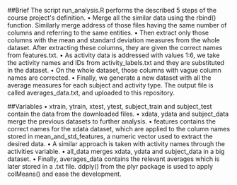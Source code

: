##Brief
The script run_analysis.R performs the described 5 steps of the course project's definition.
•	Merge all the similar data using the rbind() function. Similarly merge address of those files having the same number of columns and referring to the same entities.
•	Then extract only those columns with the mean and standard deviation measures from the whole dataset. After extracting these columns, they are given the correct names from features.txt.
•	As activity data is addressed with values 1:6, we take the activity names and IDs from activity_labels.txt and they are substituted in the dataset.
•	On the whole dataset, those columns with vague column names are corrected.
•	Finally, we generate a new dataset with all the average measures for each subject and activity type. The output file is called averages_data.txt, and uploaded to this repository.

##Variables
•	xtrain, ytrain, xtest, ytest, subject_train and subject_test contain the data from the downloaded files.
•	xdata, ydata and subject_data merge the previous datasets to further analysis.
•	features contains the correct names for the xdata dataset, which are applied to the column names stored in mean_and_std_features, a numeric vector used to extract the desired data.
•	A similar approach is taken with activity names through the activities variable.
•	all_data merges xdata, ydata and subject_data in a big dataset.
•	Finally, averages_data contains the relevant averages which is later stored in a .txt file. ddply() from the plyr package is used to apply colMeans() and ease the development.
